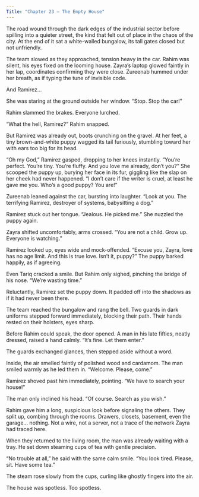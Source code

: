 ```yaml
---
Title: "Chapter 23 – The Empty House"
---
```


The road wound through the dark edges of the industrial sector before spilling into a quieter street, the kind that felt out of place in the chaos of the city. At the end of it sat a white-walled bungalow, its tall gates closed but not unfriendly.

The team slowed as they approached, tension heavy in the car. Rahim was silent, his eyes fixed on the looming house. Zayra’s laptop glowed faintly in her lap, coordinates confirming they were close. Zureenab hummed under her breath, as if typing the tune of invisible code.

And Ramirez…

She was staring at the ground outside her window. “Stop. Stop the car!”

Rahim slammed the brakes. Everyone lurched.

“What the hell, Ramirez?” Rahim snapped.

But Ramirez was already out, boots crunching on the gravel. At her feet, a tiny brown-and-white puppy wagged its tail furiously, stumbling toward her with ears too big for its head.

“Oh my God,” Ramirez gasped, dropping to her knees instantly. “You’re perfect. You’re tiny. You’re fluffy. And you love me already, don’t you?” She scooped the puppy up, burying her face in its fur, giggling like the slap on her cheek had never happened. “I don’t care if the writer is cruel, at least he gave me you. Who’s a good puppy? You are!”

Zureenab leaned against the car, bursting into laughter. “Look at you. The terrifying Ramirez, destroyer of systems, babysitting a dog.”

Ramirez stuck out her tongue. “Jealous. He picked me.” She nuzzled the puppy again.

Zayra shifted uncomfortably, arms crossed. “You are not a child. Grow up. Everyone is watching.”

Ramirez looked up, eyes wide and mock-offended. “Excuse you, Zayra, love has no age limit. And this is true love. Isn’t it, puppy?” The puppy barked happily, as if agreeing.

Even Tariq cracked a smile. But Rahim only sighed, pinching the bridge of his nose. “We’re wasting time.”

Reluctantly, Ramirez set the puppy down. It padded off into the shadows as if it had never been there.

The team reached the bungalow and rang the bell. Two guards in dark uniforms stepped forward immediately, blocking their path. Their hands rested on their holsters, eyes sharp.

Before Rahim could speak, the door opened. A man in his late fifties, neatly dressed, raised a hand calmly. “It’s fine. Let them enter.”

The guards exchanged glances, then stepped aside without a word.

Inside, the air smelled faintly of polished wood and cardamom. The man smiled warmly as he led them in. “Welcome. Please, come.”

Ramirez shoved past him immediately, pointing. “We have to search your house!”

The man only inclined his head. “Of course. Search as you wish.”

Rahim gave him a long, suspicious look before signaling the others. They split up, combing through the rooms. Drawers, closets, basement, even the garage... nothing. Not a wire, not a server, not a trace of the network Zayra had traced here.

When they returned to the living room, the man was already waiting with a tray. He set down steaming cups of tea with gentle precision.

“No trouble at all,” he said with the same calm smile. “You look tired. Please, sit. Have some tea.”

The steam rose slowly from the cups, curling like ghostly fingers into the air.

The house was spotless.
Too spotless.